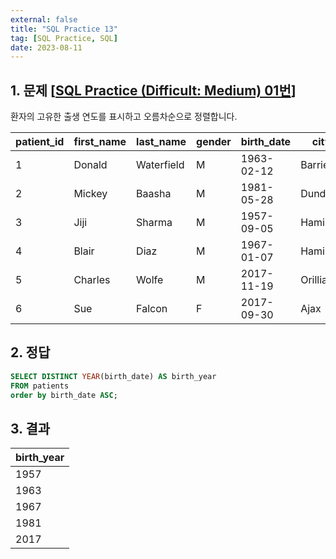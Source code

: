 ```yaml
---
external: false
title: "SQL Practice 13"
tag: [SQL Practice, SQL]
date: 2023-08-11
---
```


## 1. 문제 [[SQL Practice (Difficult: Medium) 01번](https://www.sql-practice.com/)]

환자의 고유한 출생 연도를 표시하고 오름차순으로 정렬합니다.

| patient_id | first_name | last_name  | gender | birth_date | city     | province_id | allergies  | height | weight |
|------------|------------|------------|--------|------------|----------|-------------|------------|--------|--------|
| 1          | Donald     | Waterfield | M      | 1963-02-12 | Barrie   | ON          | NULL       | 156    | 65     |
| 2          | Mickey     | Baasha     | M      | 1981-05-28 | Dundas   | ON          | Sulfa      | 185    | 76     |
| 3          | Jiji       | Sharma     | M      | 1957-09-05 | Hamilton | ON          | Penicillin | 194    | 106    |
| 4          | Blair      | Diaz       | M      | 1967-01-07 | Hamilton | ON          | NULL       | 191    | 104    |
| 5          | Charles    | Wolfe      | M      | 2017-11-19 | Orillia  | ON          | Penicillin | 47     | 10     |
| 6          | Sue        | Falcon     | F      | 2017-09-30 | Ajax     | ON          | Penicillin | 43     | 5      |

## 2. 정답

```sql
SELECT DISTINCT YEAR(birth_date) AS birth_year
FROM patients
order by birth_date ASC;
```

## 3. 결과

| birth_year |
|------------|
| 1957       |
| 1963       |
| 1967       |
| 1981       |
| 2017       |
